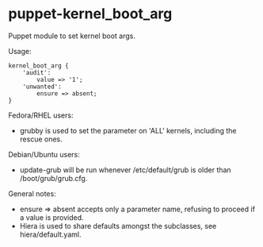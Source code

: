puppet-kernel_boot_arg
======================

Puppet module to set kernel boot args.

Usage:

    kernel_boot_arg {
        'audit':
            value => '1';
        'unwanted':
            ensure => absent;
    }

Fedora/RHEL users:
- grubby is used to set the parameter on 'ALL' kernels, including the rescue ones.

Debian/Ubuntu users:
- update-grub will be run whenever /etc/default/grub is older than /boot/grub/grub.cfg.

General notes:
- ensure => absent accepts only a parameter name, refusing to proceed if a value is provided.
- Hiera is used to share defaults amongst the subclasses, see hiera/default.yaml.
